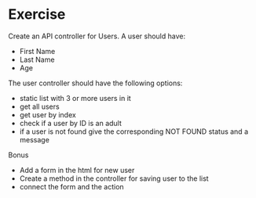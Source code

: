 # Exercise
Create an API controller for Users. A user should have:
* First Name
* Last Name
* Age

The user controller should have the following options:
* static list with 3 or more users in it
* get all users
* get user by index
* check if a user by ID is an adult
* if a user is not found give the corresponding NOT FOUND status and a message

Bonus
* Add a form in the html for new user
* Create a method in the controller for saving user to the list
* connect the form and the action